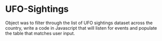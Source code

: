 # UFO-Sightings

Object was to filter through the list of UFO sightings dataset across the country, write a code in Javascript that will listen for events and populate the table that matches user input. 
